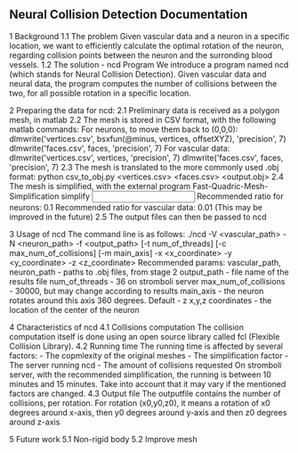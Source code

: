 Neural Collision Detection Documentation
----------------------------------------
1	Background
1.1	The problem
	Given vascular data and a neuron in a specific location, we want to efficiently
	calculate the optimal rotation of the neuron, regarding collision points between
	the neuron and the surronding blood vessels.
1.2	The solution - ncd Program
	We introduce a program named ncd (which stands for Neural Collision Detection).
	Given vascular data and neural data, the program computes the number of collisions
	between the two, for all possible rotation in a specific location.

	
2	Preparing the data for ncd:
2.1	Preliminary data is received as a polygon mesh, in matlab
2.2	The mesh is stored in CSV format, with the following matlab commands:
		For neurons, to move them back to (0,0,0):
			dlmwrite('vertices.csv', bsxfun(@minus, vertices, offsetXYZ), 'precision', 7)
			dlmwrite('faces.csv', faces, 'precision', 7)
		For vascular data:
			dlmwrite('vertices.csv', vertices, 'precision', 7)
			dlmwrite('faces.csv', faces, 'precision', 7)
2.3	The mesh is translated to the more commonly used .obj format:
		python csv_to_obj.py <vertices.csv> <faces.csv> <output.obj>
2.4	The mesh is simplified, with the external program Fast-Quadric-Mesh-Simplification
		simplify <input obj> <output obj> <ratio>
		Recommended ratio for neurons: 0.1
		Recommended ratio for vascular data: 0.01 (This may be improved in the future)
2.5	The output files can then be passed to ncd

3	Usage of ncd
	The command line is as follows:
	./ncd -V <vascular_path> -N <neuron_path> -f <output_path>
		 [-t num_of_threads] [-c max_num_of_collisions] [-m main_axis]
		 -x <x_coordinate> -y <y_coordinate> -z <z_coordinate>
	Recommended params:
		vascular_path, neuron_path - paths to .obj files, from stage 2
		output_path - file name of the results file
		num_of_threads - 36 on stromboli server
		max_num_of_collisions - 30000, but may change according to results
		main_axis - the neuron rotates around this axis 360 degrees. Default - z
		x,y,z coordinates - the  location of the center of the neuron

4	Characteristics of ncd
4.1	Collisions computation
	The collision computation itself is done using an open source library called
	fcl (Flexible Collision Library). 
4.2	Running time
	The running time is affected by several factors:
		- The copmlexity of the original meshes 
		- The simplification factor
		- The server running ncd
		- The amount of collisions requested
	On stromboli server, with the recommended simplification, the running is
	between 10 minutes and 15 minutes. Take into account that it may vary
	if the mentioned factors are changed.
4.3	Output file
	The outputfile contains the number of collisions, per rotation.
	For rotation (x0,y0,z0), it means a rotation of x0 degrees around x-axis,
	then y0 degrees around y-axis and then z0 degrees around z-axis


5	Future work
5.1	Non-rigid body
5.2 Improve mesh
